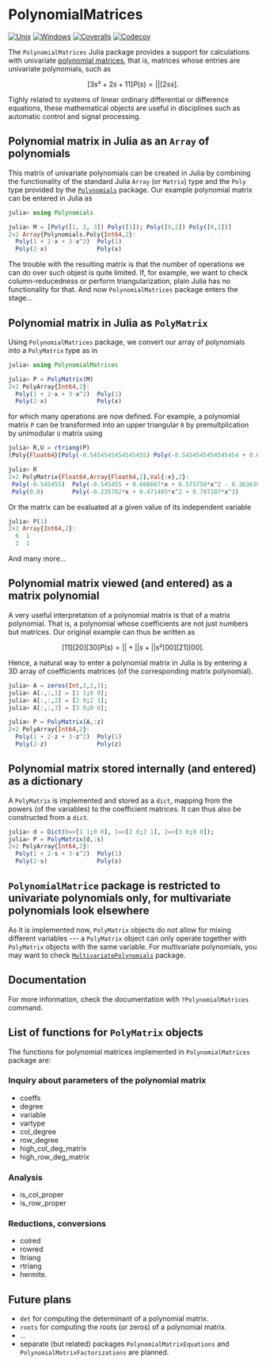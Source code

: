 # PolynomialMatrices

[![Unix][unix-img]][unix-link]
[![Windows][win-img]][win-link]
[![Coveralls][ca-img]][ca-link]
[![Codecov][cc-img]][cc-link]

[unix-img]: https://img.shields.io/travis/neveritt/PolynomialMatrices.jl/master.svg?label=unix
[unix-link]: https://travis-ci.org/neveritt/PolynomialMatrices.jl
[win-img]: https://img.shields.io/appveyor/ci/neveritt/PolynomialMatrices-jl/master.svg?label=windows
[win-link]: https://ci.appveyor.com/project/neveritt/PolynomialMatrices-jl/branch/master
[ca-img]: https://img.shields.io/coveralls/neveritt/PolynomialMatrices.jl/master.svg?label=coveralls
[ca-link]: https://coveralls.io/github/neveritt/PolynomialMatrices.jl?branch=master
[cc-img]: https://img.shields.io/codecov/c/github/neveritt/PolynomialMatrices.jl/master.svg?label=codecov
[cc-link]: https://codecov.io/gh/neveritt/PolynomialMatrices.jl?branch=master


The `PolynomialMatrices` Julia package provides a support for calculations with univariate [polynomial matrices](https://en.wikipedia.org/wiki/Polynomial_matrix), that is, matrices whose entries are univariate polynomials, such as

```math
        [ 3s²+2s+1     1 ]
P(s) =  |                |
        [    2s        s ].
```

Tighly related to systems of linear ordinary differential or difference equations, these mathematical objects are useful in disciplines such as automatic control and signal processing.

## Polynomial matrix in Julia as an `Array` of polynomials

This matrix of univariate polynomials can be created in Julia by combining the functionality of the standard Julia `Array` (or `Matrix`) type and the `Poly` type provided by the [`Polynomials`](https://github.com/JuliaMath/Polynomials.jl) package. Our example polynomial matrix can be entered in Julia as

```julia
julia> using Polynomials

julia> M = [Poly([1, 2, 3]) Poly([1]); Poly([0,2]) Poly([0,1])]
2×2 Array{Polynomials.Poly{Int64,2}:
  Poly(1 + 2⋅x + 3⋅x^2)  Poly(1)
  Poly(2⋅x)              Poly(x)
```

The trouble with the resulting matrix is that the number of operations we can do over such objest is quite limited. If, for example, we want to check column-reducedness or perform triangularization, plain Julia has no functionality for that. And now `PolynomialMatrices` package enters the stage...

## Polynomial matrix in Julia as `PolyMatrix`

Using `PolynomialMatrices` package, we convert our array of polynomials into a `PolyMatrix` type as in

```julia
julia> using PolynomialMatrices

julia> P = PolyMatrix(M)
2×2 PolyArray{Int64,2}:
  Poly(1 + 2⋅x + 3⋅x^2)  Poly(1)
  Poly(2⋅x)              Poly(x)
```

for which many operations are now defined. For example, a polynomial matrix `P` can be transformed into an upper triangular `R` by premultplication by unimodular `U` matrix using

```julia
julia> R,U = rtriang(P)
(Poly{Float64}[Poly(-0.5454545454545455) Poly(-0.5454545454545454 + 0.6666666666666669*x + 0.5757575757575755*x^2 - 0.36363636363636365*x^3); Poly(0.0) Poly(-0.2357022603955159*x + 0.4714045207910319*x^2 + 0.7071067811865472*x^3)], Poly{Float64}[Poly(-0.5454545454545454 + 0.24242424242424268*x) Poly(0.4242424242424243 + 0.5757575757575756*x - 0.36363636363636365*x^2); Poly(-0.4714045207910317*x) Poly(0.23570226039551567 + 0.47140452079103196*x + 0.7071067811865472*x^2)])

julia> R
2×2 PolyMatrix{Float64,Array{Float64,2},Val{:x},2}:
 Poly(-0.545455)  Poly(-0.545455 + 0.666667*x + 0.575758*x^2 - 0.363636*x^3)
 Poly(0.0)        Poly(-0.235702*x + 0.471405*x^2 + 0.707107*x^3)
```

Or the matrix can be evaluated at a given value of its independent variable

```julia
julia> P(1)
2×2 Array{Int64,2}:
  6  1
  2  1
```

And many more...

## Polynomial matrix viewed (and entered) as a matrix polynomial
A very useful interpretation of a polynomial matrix is that of a matrix polynomial. That is, a polynomial whose coefficients are not just numbers but matrices. Our original example can thus be written as

```math
        [ 1  1 ]   [ 2  0 ]     [ 3  0 ]
P(s) =  |      | + |      | s + |      | s²
        [ 0  0 ]   [ 2  1 ]     [ 0  0 ].
```

Hence, a natural way to enter a polynomial matrix in Julia is by entering a 3D array of coefficients matrices (of the corresponding matrix polynomial).

```julia
julia> A = zeros(Int,2,2,3);
julia> A[:,:,1] = [1 1;0 0];
julia> A[:,:,2] = [2 0;2 1];
julia> A[:,:,3] = [3 0;0 0];

julia> P = PolyMatrix(A,:z)
2×2 PolyArray{Int64,2}:
  Poly(1 + 2⋅z + 3⋅z^2)  Poly(1)
  Poly(2⋅z)              Poly(z)
```

## Polynomial matrix stored internally (and entered) as a dictionary

A `PolyMatrix` is implemented and stored as a `dict`, mapping from the powers (of the variables) to the coefficient matrices. It can thus also be constructed from a `dict`.

```julia
julia> d = Dict(0=>[1 1;0 0], 1=>[2 0;2 1], 2=>[3 0;0 0]);
julia> P = PolyMatrix(d,:s)
2×2 PolyArray{Int64,2}:
  Poly(1 + 2⋅s + 3⋅s^2)  Poly(1)
  Poly(2⋅s)              Poly(s)
```

## `PolynomialMatrice` package is restricted to univariate polynomials only, for multivariate polynomials look elsewhere

As it is implemented now, `PolyMatrix` objects do not allow for mixing
different variables --- a `PolyMatrix` object can only operate together
with `PolyMatrix` objects with the same variable. For multivariate polynomials, you may want to check [`MultivariatePolynomials`](https://github.com/JuliaAlgebra/MultivariatePolynomials.jl) package.

## Documentation

For more information, check the documentation with `?PolynomialMatrices` command.

## List of functions for `PolyMatrix` objects

The functions for polynomial matrices implemented in `PolynomialMatrices` package are:

### Inquiry about parameters of the polynomial matrix
* coeffs
* degree
* variable
* vartype
* col_degree
* row_degree
* high_col_deg_matrix
* high_row_deg_matrix

### Analysis
* is_col_proper
* is_row_proper

### Reductions, conversions
* colred
* rowred
* ltriang
* rtriang
* hermite.

## Future plans
* `det` for computing the determinant of a polynomial matrix.
* `roots` for computing the roots (or zeros) of a polynomial matrix.
* ...
* separate (but related) packages `PolynomialMatrixEquations` and `PolynomialMatrixFactorizations` are planned.
